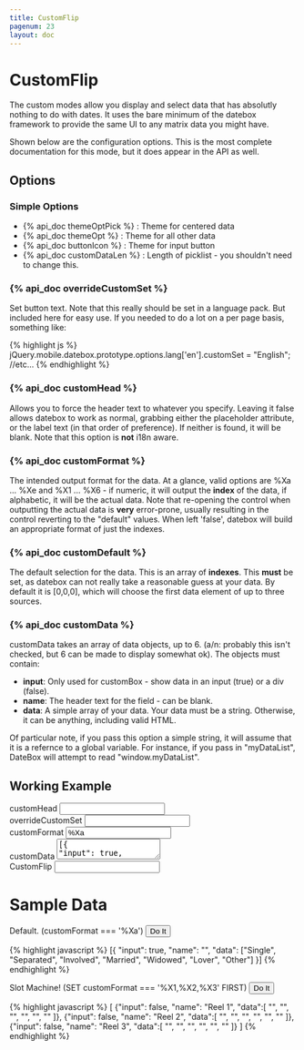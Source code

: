 ```yaml
---
title: CustomFlip
pagenum: 23
layout: doc
---
```


<script type="text/javascript">
	var selectdata = ['Single', 'Separated', 'Involved', 'Married', 'Widowed', 'Lover', 'Other'];
	jQuery.extend(jQuery.jtsage.datebox.prototype.options, {
		'customData': [{
			'input': true,
			'name': '',
			'data': selectdata
		}],
		"customDefault": [0,0,0],
		"useNewStyle": true,
		"enablePopup": false,
		"useFocus": true,
		"useHeader": true,
		"customFormat": "%Xa",
	});
	jQuery.extend(jQuery.mobile, { ajaxEnabled: false });
</script>


# CustomFlip

The custom modes allow you display and select data that has absolutly nothing to 
do with dates.  It uses the bare minimum of the datebox framework to provide the 
same UI to any matrix data you might have.

Shown below are the configuration options.  This is the most complete 
documentation for this mode, but it does appear in the API as well.

## Options

### Simple Options

 - {% api_doc themeOptPick %} : Theme for centered data
 - {% api_doc themeOpt %} : Theme for all other data
 - {% api_doc buttonIcon %} : Theme for input button
 - {% api_doc customDataLen %} : Length of picklist - you shouldn't need to change this.

### {% api_doc overrideCustomSet %}

Set button text.  Note that this really should be set in a language pack.  But 
included here for easy use. If you needed to do a lot on a per page basis, 
something like:

{% highlight js %}
jQuery.mobile.datebox.prototype.options.lang['en'].customSet = "English"; //etc...
{% endhighlight %}
	
### {% api_doc customHead %}

Allows you to force the header text to whatever you specify.  Leaving it false 
allows datebox to work as normal, grabbing either the placeholder attribute, or 
the label text (in that order of preference).  If neither is found, it will be 
blank. Note that this option is **not** i18n aware.

### {% api_doc customFormat %}

The intended output format for the data.  At a glance, valid options are %Xa ... %Xe 
and %X1 ... %X6 - if numeric, it will output the **index** of the data, if 
alphabetic, it will be the actual data.  Note that re-opening the control when 
outputting the actual data is **very** error-prone, usually resulting in the 
control reverting to the "default" values. When left 'false', datebox will build 
an appropriate format of just the indexes.

### {% api_doc customDefault %}

The default selection for the data.  This is an array of **indexes**.  This 
**must** be set, as datebox can not really take a reasonable guess at your data.
By default it is [0,0,0], which will choose the first data element of up to 
three sources.

### {% api_doc customData %}

customData takes an array of data objects, up to 6. (a/n: probably this isn't 
checked, but 6 can be made to display somewhat ok).  The objects must contain:

 - **input**: Only used for customBox - show data in an input (true) or a div (false).
 - **name**: The header text for the field - can be blank.
 - **data**: A simple array of your data. Your data must be a string. Otherwise, it can be anything, including valid HTML.
 
 Of particular note, if you pass this option a simple string, it will assume that 
 it is a refernce to a global variable.  For instance, if you pass in "myDataList",
 DateBox will attempt to read "window.myDataList".

## Working Example

<div class="form-group">
	<label for="headd">customHead</label>
	<input type="text" id="headd" class="form-control demopick" data-link="cf" data-opt="customHead">
</div>
<div class="form-group">
	<label for="setd">overrideCustomSet</label>
	<input type="text" id="setd" class="form-control demopick" data-link="cf" data-opt="overrideCustomSet">
</div>
<div class="form-group">
	<label for="setf">customFormat</label>
	<input type="text" id="setf" class="form-control demopick" data-link="cf" data-opt="customFormat" value="%Xa">
</div>
<div class="form-group">
	<label for="dat">customData</label>
	<textarea id="dat" class="form-control demopick" data-link="cf" data-opt="customData">[{
"input": true,
"name": "",
"data": ["Single", "Separated", "Involved", "Married", "Widowed", "Lover", "Other"]
}]</textarea>
</div>
		
<div class="form-group">
	<label for="cf">CustomFlip</label>
	<input name="cf" type="text" class="form-control" data-role="datebox" id="cf" data-options='{"mode": "customflip"}' />
</div>

# Sample Data

Default.  (customFormat === '%Xa')
<button class="btn btn-success" id="dodef">Do It</button>

<script type="text/javascript">
	$(document).on('click', '#dodef', function(){
		$('#setf').val('%Xa').trigger('change');
		$('#dat').val('[{ "input": true, "name": "", "data": ["Single", "Separated", "Involved", "Married", "Widowed", "Lover", "Other"] }]').trigger('change');
	})
</script>

{% highlight javascript %}
[{
  "input": true,
  "name": "",
  "data": ["Single", "Separated", "Involved", "Married", "Widowed", "Lover", "Other"]
}]
{% endhighlight %}

Slot Machine! (SET customFormat === '%X1,%X2,%X3' FIRST)
<button class="btn btn-success" id="doslot">Do It</button>


<script type="text/javascript">
	$(document).on('click', '#doslot', function(){
		$('#setf').val('%X1,%X2,%X3').trigger('change');
		x1 = [
		  {"input": false, "name": "Reel 1", "data":[
		    "<span class='glyphicon glyphicon-king'></span>",
		    "<span class='glyphicon glyphicon-queen'></span>",
		    "<span class='glyphicon glyphicon-bishop'></span>",
		    "<span class='glyphicon glyphicon-knight'></span>",
		    "<span class='glyphicon glyphicon-tower'></span>",
		    "<span class='glyphicon glyphicon-pawn'></span>"
		  ]},
		  {"input": false, "name": "Reel 2", "data":[
		  	"<span class='glyphicon glyphicon-king'></span>",
		    "<span class='glyphicon glyphicon-queen'></span>",
		    "<span class='glyphicon glyphicon-bishop'></span>",
		    "<span class='glyphicon glyphicon-knight'></span>",
		    "<span class='glyphicon glyphicon-tower'></span>",
		    "<span class='glyphicon glyphicon-pawn'></span>"
		  ]},
		  {"input": false, "name": "Reel 3", "data":[
		    "<span class='glyphicon glyphicon-king'></span>",
		    "<span class='glyphicon glyphicon-queen'></span>",
		    "<span class='glyphicon glyphicon-bishop'></span>",
		    "<span class='glyphicon glyphicon-knight'></span>",
		    "<span class='glyphicon glyphicon-tower'></span>",
		    "<span class='glyphicon glyphicon-pawn'></span>"
		  ]}
		]
		$('#dat').val(JSON.stringify(x1)).trigger('change');
	})
</script>

{% highlight javascript %}
[
  {"input": false, "name": "Reel 1", "data":[
    "<span class='glyphicon glyphicon-king'></span>",
    "<span class='glyphicon glyphicon-queen'></span>",
    "<span class='glyphicon glyphicon-bishop'></span>",
    "<span class='glyphicon glyphicon-knight'></span>",
    "<span class='glyphicon glyphicon-tower'></span>",
    "<span class='glyphicon glyphicon-pawn'></span>"
  ]},
  {"input": false, "name": "Reel 2", "data":[
  	"<span class='glyphicon glyphicon-king'></span>",
    "<span class='glyphicon glyphicon-queen'></span>",
    "<span class='glyphicon glyphicon-bishop'></span>",
    "<span class='glyphicon glyphicon-knight'></span>",
    "<span class='glyphicon glyphicon-tower'></span>",
    "<span class='glyphicon glyphicon-pawn'></span>"
  ]},
  {"input": false, "name": "Reel 3", "data":[
    "<span class='glyphicon glyphicon-king'></span>",
    "<span class='glyphicon glyphicon-queen'></span>",
    "<span class='glyphicon glyphicon-bishop'></span>",
    "<span class='glyphicon glyphicon-knight'></span>",
    "<span class='glyphicon glyphicon-tower'></span>",
    "<span class='glyphicon glyphicon-pawn'></span>"
  ]}
]
{% endhighlight %}
